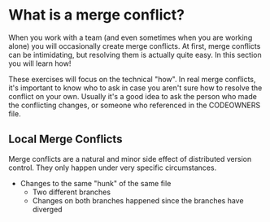# What is a merge conflict?

When you work with a team (and even sometimes when you are working alone) you will occasionally create merge conflicts. At first, merge conflicts can be intimidating, but resolving them is actually quite easy. In this section you will learn how!

These exercises will focus on the technical "how". In real merge conflicts, it's important to know who to ask in case you aren't sure how to resolve the conflict on your own. Usually it's a good idea to ask the person who made the conflicting changes, or someone who referenced in the CODEOWNERS file.

## Local Merge Conflicts

Merge conflicts are a natural and minor side effect of distributed version control. They only happen under very specific circumstances.

- Changes to the same "hunk" of the same file
  - Two different branches
  - Changes on both branches happened since the branches have diverged
